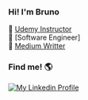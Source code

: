 ### Hi! I'm Bruno

📖 [Udemy Instructor](https://www.udemy.com/user/bruno-benicio-do-nascimento/) <br>
🚀 [Software Engineer]<br>
📝 [Medium Writter](https://medium.com/@brunobnasciment) <br>


### Find me! 🌎

[![My Linkedin Profile](https://i0.wp.com/futurebehind.com/wp-content/uploads/2016/06/linkedin-logo-reduzido.png?resize=50%2C50)](https://www.linkedin.com/in/brunobnascimento/)
